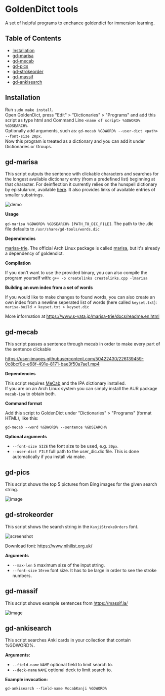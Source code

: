 # GoldenDitct tools

A set of helpful programs to enchance goldendict for immersion learning.

## Table of Contents
- [Installation](#installation)
- [gd-marisa](#gd-marisa)
- [gd-mecab](#gd-mecab)
- [gd-pics](#gd-pics)
- [gd-strokeorder](#gd-strokeorder)
- [gd-massif](#gd-massif)
- [gd-ankisearch](#gd-ankisearch)

## Installation
Run `sudo make install`.\
Open GoldenDict, press "Edit" > "Dictionaries" > "Programs" and add this script as type html and Command Line `<name of script> %GDWORD% %GDSEARCH%`.\
Optionally add arguments, such as: `gd-mecab %GDWORD% --user-dict <path> --font-size 20px`.\
Now this program is treated as a dictionary and you can add it under Dictionaries or Groups.

## gd-marisa

This script outputs the sentence with clickable characters and searches for the longest available dictionary entry (from a predefined list) beginning at that character.
For deinflection it currently relies on the hunspell dictionary by epistularum, available [here](https://github.com/epistularum/hunspell-ja-deinflection).
It also provides links of available entries of smaller substrings.

![demo](https://user-images.githubusercontent.com/50422430/229341045-96283fc9-8ecb-49bb-a011-abd2d3e4e43e.gif)

**Usage**

`gd-marisa %GDWORD% %GDSEARCH% [PATH_TO_DIC_FILE]`. The path to the .dic file defaults to `/usr/share/gd-tools/words.dic`

**Dependencies**

[marisa-trie](https://github.com/s-yata/marisa-trie). The official Arch Linux package is called [marisa](https://archlinux.org/packages/community/x86_64/marisa/), but it's already a dependency of goldendict.

**Compilation**

If you don't want to use the provided binary, you can also compile the program yourself with: 
```g++ -o createlinks createlinks.cpp -lmarisa```

**Building an own index from a set of words**

If you would like to make changes to found words, you can also create an own index from a newline seperated list of words (here called `keyset.txt`):
```marisa-build < keyset.txt > keyset.dic```

More information at https://www.s-yata.jp/marisa-trie/docs/readme.en.html

## gd-mecab

This script passes a sentence through mecab in order to make every part of the sentence clickable

https://user-images.githubusercontent.com/50422430/226139459-0c8bcf0e-e68f-491e-8171-bae3f50a7ae1.mp4

**Dependencies**

This script requires [MeCab](https://taku910.github.io/mecab/) and the IPA dictionary installed. \
If you are on an Arch Linux system you can simply install the AUR package `mecab-ipa` to obtain both.

**Command format**

Add this script to GoldenDict under "Dictionaries" > "Programs" (format HTML), like this:

```
gd-mecab --word %GDWORD% --sentence %GDSEARCH%
```

**Optional arguments**

* `--font-size SIZE` the font size to be used, e.g. `30px`.
* `--user-dict FILE` full path to the user_dic.dic file. This is done automatically if you install via make.

## gd-pics

This script shows the top 5 pictures from Bing images for the given search string.

![image](https://user-images.githubusercontent.com/50422430/224940994-eb3e1be6-9cd8-4776-88cf-850c78648e81.png)

## gd-strokeorder

This script shows the search string in the `KanjiStrokeOrders` font.

![screenshot](https://user-images.githubusercontent.com/69171671/224840590-b740a1b6-8526-49ed-b4cd-efe03689a132.png)

Download font: https://www.nihilist.org.uk/

**Arguments**

* `--max-len` `5` maximum size of the input string.
* `--font-size` `10rem` font size. It has to be large in order to see the stroke numbers.

## gd-massif
This script shows example sentences from https://massif.la/

![image](https://user-images.githubusercontent.com/50422430/226018360-e46605f0-2fb4-481c-801e-73aca84fae70.png)

## gd-ankisearch

This script searches Anki cards in your collection that contain %GDWORD%.

**Arguments:**

* `--field-name` `NAME` optional field to limit search to.
* `--deck-name` `NAME` optional deck to limit search to.

**Example invocation:**

```
gd-ankisearch --field-name VocabKanji %GDWORD%
```
